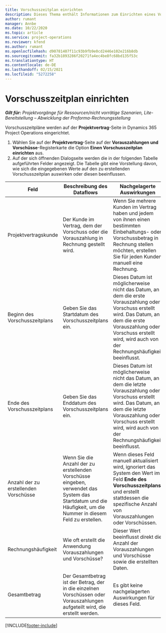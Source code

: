 ```yaml
---
title: Vorschusszeitplan einrichten
description: Dieses Thema enthält Informationen zum Einrichten eines Vorschusszeitplans in Project Operations.
author: rumant
manager: Annbe
ms.date: 10/22/2020
ms.topic: article
ms.service: project-operations
ms.reviewer: kfend
ms.author: rumant
ms.openlocfilehash: d90781407f11c93b9fb9e0cd2446e102e216b8db
ms.sourcegitcommit: fa32b1893286f20271fa4ec4be8fc68bd135f53c
ms.translationtype: HT
ms.contentlocale: de-DE
ms.lasthandoff: 02/15/2021
ms.locfileid: "5272258"
---
```

# <a name="set-up-a-retainer-schedule"></a>Vorschusszeitplan einrichten

_**Gilt für:** Projektvorgänge für Ressourcen/nicht vorrätige Szenarien, Lite-Bereitstellung – Abwicklung der Proforma-Rechnungsstellung_

Vorschusszeitpläne werden auf der **Projektvertrag**-Seite in Dynamics 365 Project Operations eingerichtet.

1. Wählen Sie auf der **Projektvertrag**-Seite auf der **Vorauszahlungen und Vorschüsse**-Registerkarte die Option **Einen Vorschusszeitplan einrichten** aus.
2. Auf der sich öffnenden Dialogseite werden die in der folgenden Tabelle aufgeführten Felder angezeigt. Die Tabelle gibt eine Vorstellung davon, wie sich die eingegebenen Werte auf den zu erstellenden Vorschusszeitplan auswirken oder diesen beeinflussen.

| Feld | Beschreibung des Dataflows | Nachgelagerte Auswirkungen |
| --- | --- | --- |
| Projektvertragskunde | Der Kunde im Vertrag, dem der Vorschuss oder die Vorauszahlung in Rechnung gestellt wird. | Wenn Sie mehrere Kunden im Vertrag haben und jedem von ihnen einen bestimmten Einbehaltungs- oder Vorschussbetrag in Rechnung stellen möchten, erstellen Sie für jeden Kunden manuell eine Rechnung. |
| Beginn des Vorschusszeitplans | Geben Sie das Startdatum des Vorschusszeitplans ein. | Dieses Datum ist möglicherweise nicht das Datum, an dem die erste Vorauszahlung oder Vorschuss erstellt wird. Das Datum, an dem die erste Vorauszahlung oder Vorschuss erstellt wird, wird auch von der Rechnungshäufigkeit beeinflusst. |
| Ende des Vorschusszeitplans | Geben Sie das Enddatum des Vorschusszeitplans ein. | Dieses Datum ist möglicherweise nicht das Datum, an dem die letzte Vorauszahlung oder Vorschuss erstellt wird. Das Datum, an dem die letzte Vorauszahlung oder Vorschuss erstellt wird, wird auch von der Rechnungshäufigkeit beeinflusst. |
| Anzahl der zu erstellenden Vorschüsse | Wenn Sie die Anzahl der zu erstellenden Vorschüsse eingeben, verwendet das System das Startdatum und die Häufigkeit, um die Nummer in diesem Feld zu erstellen. | Wenn dieses Feld manuell aktualisiert wird, ignoriert das System den Wert im Feld **Ende des Vorschusszeitplans** und erstellt stattdessen die spezifische Anzahl von Vorauszahlungen oder Vorschüssen. |
| Rechnungshäufigkeit | Wie oft erstellt die Anwendung Vorauszahlungen und Vorschüsse? | Dieser Wert beeinflusst direkt die Anzahl der Vorauszahlungen und Vorschüsse sowie die erstellten Daten. |
| Gesamtbetrag | Der Gesamtbetrag ist der Betrag, der in die einzelnen Vorschüssen oder Vorauszahlungen aufgeteilt wird, die erstellt werden. | Es gibt keine nachgelagerten Auswirkungen für dieses Feld. |


[!INCLUDE[footer-include](../../includes/footer-banner.md)]